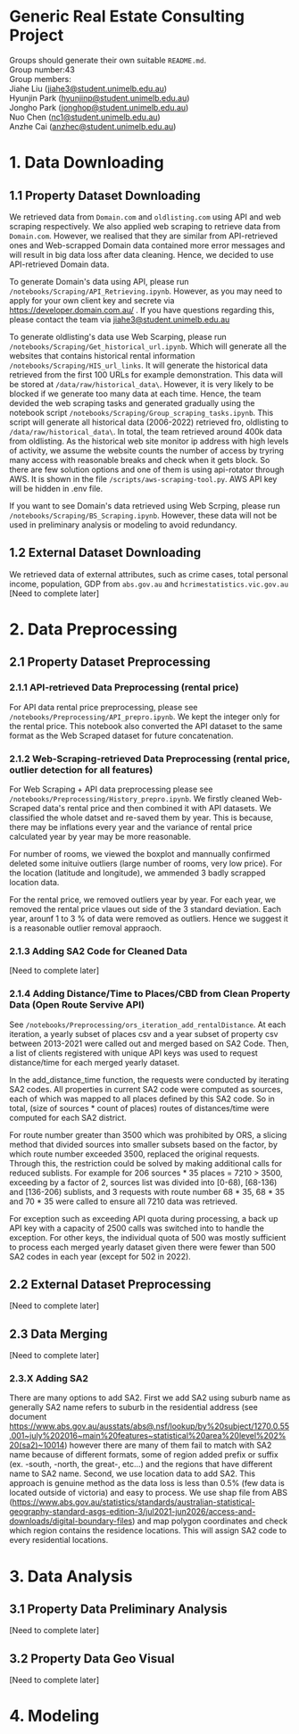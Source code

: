# Generic Real Estate Consulting Project
Groups should generate their own suitable `README.md`. <br/>
Group number:43 <br/>
Group members:  <br/>
Jiahe Liu (jiahe3@student.unimelb.edu.au) <br/>
Hyunjin Park (hyunjinp@student.unimelb.edu.au) <br/>
Jongho Park (jonghop@student.unimelb.edu.au) <br/>
Nuo Chen (nc1@student.unimelb.edu.au) <br/>
Anzhe Cai (anzhec@student.unimelb.edu.au) <br/>

 



# 1. Data Downloading

## 1.1 Property Dataset Downloading

We retrieved data from `Domain.com` and `oldlisting.com` using API and web scraping respectively. We also applied web scraping to retrieve data from `Domain.com`. However, we realised that they are similar from API-retrieved ones and Web-scrapped Domain data contained more error messages and will result in big data loss after data cleaning. Hence, we decided to use API-retrieved Domain data.

To generate Domain's data using API, please run `/notebooks/Scraping/API_Retrieving.ipynb`. However, as you may need to apply for your own client key and secrete via https://developer.domain.com.au/ . If you have questions regarding this, please contact the team via jiahe3@student.unimelb.edu.au

To generate oldlisting's data use Web Scarping, please run `/notebooks/Scraping/Get_historical_url.ipynb`. Which will generate all the websites that contains historical rental information `/notebooks/Scraping/HIS_url_links`. It will generate the historical data retrieved from the first 100 URLs for example demonstration. This data will be stored at `/data/raw/historical_data\`. However, it is very likely to be blocked if we generate too many data at each time. Hence, the team devided the web scraping tasks and generated gradually using the notebook script `/notebooks/Scraping/Group_scraping_tasks.ipynb`. This script will generate all historical data (2006-2022) retrieved fro, oldlisting to `/data/raw/historical_data\`. In total, the team retrieved around 400k data from oldlisting.
As the historical web site monitor ip address with high levels of activity, we assume the website counts the number of access by tryring many access with reasonable breaks and check when it gets block. So there are few solution options and one of them is using api-rotator through AWS. It is shown in the file `/scripts/aws-scraping-tool.py`. AWS API key will be hidden in .env file.

If you want to see Domain's data retrieved using Web Scrping, please run `/notebooks/Scraping/BS_Scraping.ipynb`. However, these data will not be used in preliminary analysis or modeling to avoid redundancy.

## 1.2 External Dataset Downloading
We retrieved data of external attributes, such as crime cases, total personal income, population, GDP from `abs.gov.au` and `hcrimestatistics.vic.gov.au`
[Need to complete later]

# 2. Data Preprocessing

## 2.1 Property Dataset Preprocessing

### 2.1.1 API-retrieved Data Preprocessing (rental price)

For API data rental price preprocessing, please see `/notebooks/Preprocessing/API_prepro.ipynb`. We kept the integer only for the rental price. This notebook also converted the API dataset to the same format as the Web Scraped dataset for future concatenation. 
### 2.1.2 Web-Scraping-retrieved Data Preprocessing (rental price, outlier detection for all features)

For Web Scraping + API data preprocessing please see `/notebooks/Preprocessing/History_prepro.ipynb`. We firstly cleaned Web-Scraped data's rental price and then combined it with API datasets. We classified the whole datset and re-saved them by year. This is because, there may be inflations every year and the variance of rental price calculated year by year may be more reasonable.

For number of rooms, we viewed the boxplot and mannually confirmed deleted some inituive outliers (large number of rooms, very low price). For the location (latitude and longitude), we ammended 3 badly scrapped location data. 

For the rental price, we removed outliers year by year. For each year, we removed the rental price vlaues out side of the 3 standard deviation. Each year, arounf 1 to 3 % of data were removed as outliers. Hence we suggest it is a reasonable outlier removal appraoch.

### 2.1.3 Adding SA2 Code for Cleaned Data
[Need to complete later]

### 2.1.4 Adding Distance/Time to Places/CBD from Clean Property Data (Open Route Servive API)
See `/notebooks/Preprocessing/ors_iteration_add_rentalDistance`. At each iteration, a yearly subset of places csv and a year subset of property csv between 2013-2021 were called out and merged based on SA2 Code. Then, a list of clients registered with unique API keys was used to request distance/time for each merged yearly dataset. 

In the add_distance_time function, the requests were conducted by iterating SA2 codes. All properties in current SA2 code were computed as sources, each of which was mapped to all places defined by this SA2 code. So in total, (size of sources * count of places) routes of distances/time were computed for each SA2 district. 

For route number greater than 3500 which was prohibited by ORS, a slicing method that divided sources into smaller subsets based on the factor, by which route number exceeded 3500, replaced the original requests. Through this, the restriction could be solved by making additional calls for reduced sublists. For example for 206 sources * 35 places = 7210 > 3500, exceeding by a factor of 2, sources list was divided into \[0-68), \[68-136) and \[136-206) sublists, and 3 requests with route number 68 * 35, 68 * 35 and 70 * 35 were called to ensure all 7210 data was retrieved.

For exception such as exceeding API quota during processing, a back up API key with a capacity of 2500 calls was switched into to handle the exception. For other keys, the individual quota of 500 was mostly sufficient to process each merged yearly dataset given there were fewer than 500 SA2 codes in each year (except for 502 in 2022).  

## 2.2 External Dataset Preprocessing
[Need to complete later]

## 2.3 Data Merging
[Need to complete later]
### 2.3.X Adding SA2
There are many options to add SA2. 
First we add SA2 using suburb name as generally SA2 name refers to suburb in the residential address (see document  https://www.abs.gov.au/ausstats/abs@.nsf/lookup/by%20subject/1270.0.55.001~july%202016~main%20features~statistical%20area%20level%202%20(sa2)~10014) however there are many of them fail to match with SA2 name because of different formats, some of region added prefix or suffix (ex. -south, -north, the great-, etc...) and the regions that have different name to SA2 name.
Second, we use location data to add SA2. This approach is genuine method as the data loss is less than 0.5% (few data is located outside of victoria) and easy to process. We use shap file from ABS (https://www.abs.gov.au/statistics/standards/australian-statistical-geography-standard-asgs-edition-3/jul2021-jun2026/access-and-downloads/digital-boundary-files) and map polygon coordinates and check which region contains the residence locations. This will assign SA2 code to every residential locations.

# 3. Data Analysis

## 3.1 Property Data Preliminary Analysis
[Need to complete later]
## 3.2 Property Data Geo Visual
[Need to complete later]

# 4. Modeling

